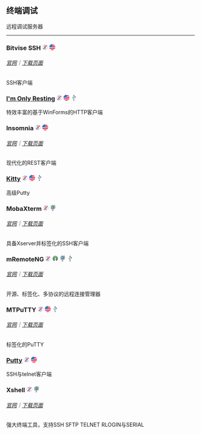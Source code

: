 ## 终端调试

远程调试服务器

---

### Bitvise SSH ![](/assets/图片2.png) ![](/assets/united-states.png)

###### [官网](https://www.bitvise.com/index)｜[下载页面](https://www.bitvise.com/download-area)

SSH客户端

### [I'm Only Resting](http://www.swensensoftware.com/im-only-resting) ![](/assets/图片2.png) ![](/assets/united-states.png) ![](/assets/usb.png)

特效丰富的基于WinForms的HTTP客户端

### Insomnia ![](/assets/图片2.png) ![](/assets/united-states.png)

###### [官网](https://insomnia.rest/)｜[下载页面](https://insomnia.rest/download/#windows)

现代化的REST客户端

### [Kitty](http://www.9bis.net/kitty/) ![](/assets/图片2.png) ![](/assets/united-states.png) ![](/assets/usb.png)

高级Putty

### MobaXterm ![](/assets/图片2.png) ![](/assets/earth-globe.png)

###### [官网](http://mobaxterm.mobatek.net/)｜[下载页面](http://mobaxterm.mobatek.net/download-home-edition.html)

具备Xserver并标签化的SSH客户端

### mRemoteNG ![](/assets/图片2.png) ![](/assets/open-source-icon.png) ![](/assets/earth-globe.png) ![](/assets/usb.png)

###### [官网](https://mremoteng.org/)｜[下载页面](https://mremoteng.org/download)

开源、标签化、多协议的远程连接管理器

### MTPuTTY ![](/assets/图片2.png) ![](/assets/united-states.png) ![](/assets/usb.png)

###### [官网](http://ttyplus.com/multi-tabbed-putty/)｜[下载页面](http://ttyplus.com/downloads.html)

标签化的PuTTY

### [Putty](http://www.chiark.greenend.org.uk/~sgtatham/putty/download.html) ![](/assets/图片2.png) ![](/assets/united-states.png)

SSH与telnet客户端

### Xshell ![](/assets/图片2.png) ![](/assets/earth-globe.png)

###### [官网](http://www.netsarang.com/products/xsh_overview.html)｜[下载页面](http://www.netsarang.com/download/down_xsh5.html)

强大终端工具，支持SSH SFTP TELNET RLOGIN与SERIAL

